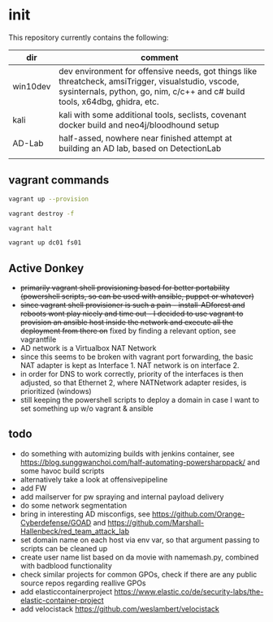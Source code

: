 # init
This repository currently contains the following:

| dir | comment |
| ---|---|
| win10dev | dev environment for offensive needs, got things like threatcheck, amsiTrigger, visualstudio, vscode, sysinternals, python, go, nim, c/c++ and c# build tools, x64dbg, ghidra, etc.|
| kali | kali with some additional tools, seclists, covenant docker build and neo4j/bloodhound setup |
| AD-Lab | half-assed, nowhere near finished attempt at building an AD lab, based on DetectionLab |
|  |  |

## vagrant commands
```bash
vagrant up --provision

vagrant destroy -f

vagrant halt

vagrant up dc01 fs01
```

## Active Donkey
- ~~primarily vagrant shell provisioning based for better portability (powershell scripts, so can be used with ansible, puppet or whatever)~~
- ~~since vagrant shell provisioner is such a pain - install-ADforest and reboots wont play nicely and time out - I decided to use vagrant to provision an ansible host inside the network and execute all the deployment from there on~~ fixed by finding a relevant option, see vagrantfile
- AD network is a Virtualbox NAT Network
- since this seems to be broken with vagrant port forwarding, the basic NAT adapter is kept as Interface 1. NAT network is on interface 2.
- in order for DNS to work correctly, priority of the interfaces is then adjusted, so that Ethernet 2, where NATNetwork adapter resides, is prioritized (windows)
- still keeping the powershell scripts to deploy a domain in case I want to set something up w/o vagrant & ansible

## todo 
- do something with automizing builds with jenkins container, see https://blog.sunggwanchoi.com/half-automating-powersharppack/ and some havoc build scripts
- alternatively take a look at offensivepipeline
- add FW 
- add mailserver for pw spraying and internal payload delivery
- do some network segmentation
- bring in interesting AD misconfigs, see https://github.com/Orange-Cyberdefense/GOAD and https://github.com/Marshall-Hallenbeck/red_team_attack_lab
- set domain name on each host via env var, so that argument passing to scripts can be cleaned up 
- create user name list based on da movie with namemash.py, combined with badblood functionality
- check similar projects for common GPOs, check if there are any public source repos regarding reallive GPOs
- add elasticcontainerproject https://www.elastic.co/de/security-labs/the-elastic-container-project 
- add velocistack https://github.com/weslambert/velocistack